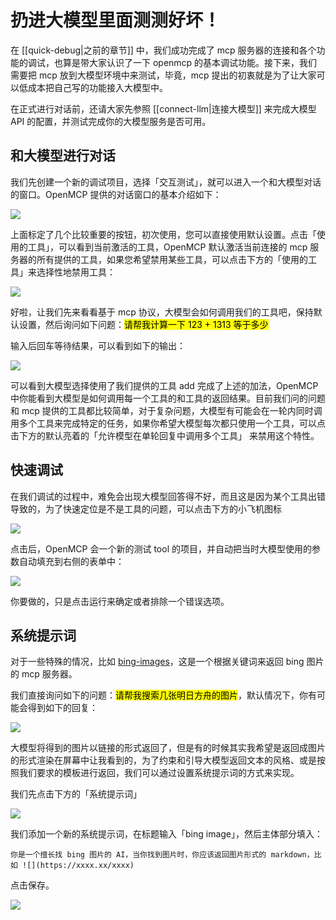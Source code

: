 # 扔进大模型里面测测好坏！

在 [[quick-debug|之前的章节]] 中，我们成功完成了 mcp 服务器的连接和各个功能的调试，也算是带大家认识了一下 openmcp 的基本调试功能。接下来，我们需要把 mcp 放到大模型环境中来测试，毕竟，mcp 提出的初衷就是为了让大家可以低成本把自己写的功能接入大模型中。

在正式进行对话前，还请大家先参照 [[connect-llm|连接大模型]] 来完成大模型 API 的配置，并测试完成你的大模型服务是否可用。

## 和大模型进行对话

我们先创建一个新的调试项目，选择「交互测试」，就可以进入一个和大模型对话的窗口。OpenMCP 提供的对话窗口的基本介绍如下：

![](./images/llm-intro.png)

上面标定了几个比较重要的按钮，初次使用，您可以直接使用默认设置。点击「使用的工具」，可以看到当前激活的工具，OpenMCP 默认激活当前连接的 mcp 服务器的所有提供的工具，如果您希望禁用某些工具，可以点击下方的「使用的工具」来选择性地禁用工具：

![](./images/llm-tools.png)

好啦，让我们先来看看基于 mcp 协议，大模型会如何调用我们的工具吧，保持默认设置，然后询问如下问题：<mark>请帮我计算一下 123 + 1313 等于多少</mark>

输入后回车等待结果，可以看到如下的输出：

![](./images/llm-calc.png)

可以看到大模型选择使用了我们提供的工具 add 完成了上述的加法，OpenMCP 中你能看到大模型是如何调用每一个工具的和工具的返回结果。目前我们问的问题和 mcp 提供的工具都比较简单，对于复杂问题，大模型有可能会在一轮内同时调用多个工具来完成特定的任务，如果你希望大模型每次都只使用一个工具，可以点击下方的默认亮着的「允许模型在单轮回复中调用多个工具」 来禁用这个特性。

## 快速调试

在我们调试的过程中，难免会出现大模型回答得不好，而且这是因为某个工具出错导致的，为了快速定位是不是工具的问题，可以点击下方的小飞机图标

![](./images/llm-fast-debug.png)

点击后，OpenMCP 会一个新的测试 tool 的项目，并自动把当时大模型使用的参数自动填充到右侧的表单中：

![](./images/llm-fast-debug-result.png)

你要做的，只是点击运行来确定或者排除一个错误选项。

## 系统提示词

对于一些特殊的情况，比如 [bing-images](/Users/bytedance/projects/openmcp-tutorial/bing-images)，这是一个根据关键词来返回 bing 图片的 mcp 服务器。

我们直接询问如下的问题：<mark>请帮我搜索几张明日方舟的图片</mark>，默认情况下，你有可能会得到如下的回复：

![](./images/bing-image-common.png)

大模型将得到的图片以链接的形式返回了，但是有的时候其实我希望是返回成图片的形式渲染在屏幕中让我看到的，为了约束和引导大模型返回文本的风格、或是按照我们要求的模板进行返回，我们可以通过设置系统提示词的方式来实现。

我们先点击下方的「系统提示词」

![](./images/system-prompt-add.png)

我们添加一个新的系统提示词，在标题输入「bing image」，然后主体部分填入：

```
你是一个擅长找 bing 图片的 AI，当你找到图片时，你应该返回图片形式的 markdown，比如 ![](https://xxxx.xx/xxxx)
```

点击保存。

![](./images/system-prompt-image.png)

